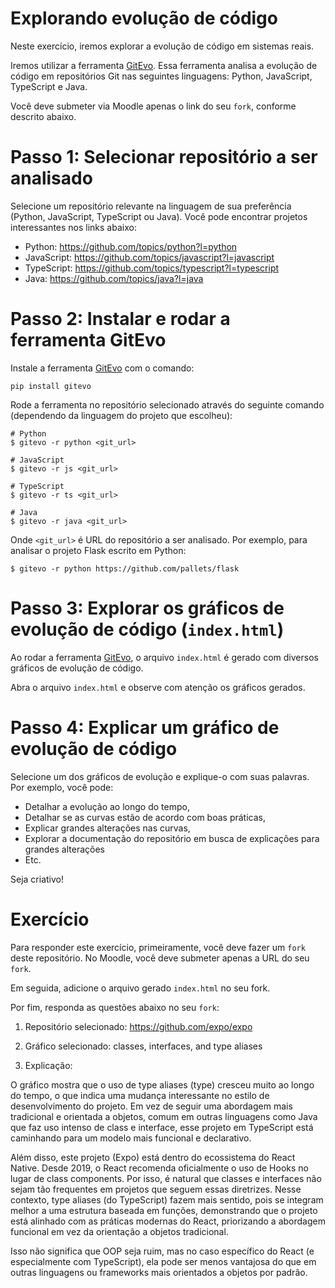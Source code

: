 # Explorando evolução de código

Neste exercício, iremos explorar a evolução de código em sistemas reais.

Iremos utilizar a ferramenta [GitEvo](https://github.com/andrehora/gitevo).
Essa ferramenta analisa a evolução de código em repositórios Git nas seguintes linguagens: Python, JavaScript, TypeScript e Java.

Você deve submeter via Moodle apenas o link do seu `fork`, conforme descrito abaixo.

# Passo 1: Selecionar repositório a ser analisado

Selecione um repositório relevante na linguagem de sua preferência (Python, JavaScript, TypeScript ou Java).
Você pode encontrar projetos interessantes nos links abaixo:

- Python: https://github.com/topics/python?l=python
- JavaScript: https://github.com/topics/javascript?l=javascript
- TypeScript: https://github.com/topics/typescript?l=typescript
- Java: https://github.com/topics/java?l=java

# Passo 2: Instalar e rodar a ferramenta GitEvo

Instale a ferramenta [GitEvo](https://github.com/andrehora/gitevo) com o comando:

```
pip install gitevo
```

Rode a ferramenta no repositório selecionado através do seguinte comando (dependendo da linguagem do projeto que escolheu):

```shell
# Python
$ gitevo -r python <git_url>

# JavaScript
$ gitevo -r js <git_url>

# TypeScript
$ gitevo -r ts <git_url>

# Java
$ gitevo -r java <git_url>
```

Onde `<git_url>` é URL do repositório a ser analisado.
Por exemplo, para analisar o projeto Flask escrito em Python:

```
$ gitevo -r python https://github.com/pallets/flask
```

# Passo 3: Explorar os gráficos de evolução de código (`index.html`)

Ao rodar a ferramenta [GitEvo](https://github.com/andrehora/gitevo), o arquivo `index.html` é gerado com diversos gráficos de evolução de código.

Abra o arquivo `index.html` e observe com atenção os gráficos gerados.

# Passo 4: Explicar um gráfico de evolução de código

Selecione um dos gráficos de evolução e explique-o com suas palavras.
Por exemplo, você pode:

- Detalhar a evolução ao longo do tempo, 
- Detalhar se as curvas estão de acordo com boas práticas,
- Explicar grandes alterações nas curvas,
- Explorar a documentação do repositório em busca de explicações para grandes alterações
- Etc.

Seja criativo!

# Exercício

Para responder este exercício, primeiramente, você deve fazer um `fork` deste repositório.
No Moodle, você deve submeter apenas a URL do seu `fork`.

Em seguida, adicione o arquivo gerado `index.html` no seu fork.

Por fim, responda as questões abaixo no seu `fork`: 

1. Repositório selecionado: https://github.com/expo/expo

2. Gráfico selecionado: classes, interfaces, and type aliases
  
3. Explicação:
   
  O gráfico mostra que o uso de type aliases (type) cresceu muito ao longo do tempo, o que indica uma mudança interessante no estilo de desenvolvimento do projeto. Em vez de seguir uma abordagem mais tradicional e orientada a objetos, comum em outras linguagens como Java que faz uso intenso de class e interface, esse projeto em TypeScript está caminhando para um modelo mais funcional e declarativo.
  
  Além disso, este projeto (Expo) está dentro do ecossistema do React Native. Desde 2019, o React recomenda oficialmente o uso de Hooks no lugar de class components. Por isso, é natural que classes e interfaces não sejam tão frequentes em projetos que seguem essas diretrizes. Nesse contexto, type aliases (do TypeScript) fazem mais sentido, pois se integram melhor a uma estrutura baseada em funções, demonstrando que o projeto está alinhado com as práticas modernas do React, priorizando a abordagem funcional em vez da orientação a objetos tradicional.
  
  Isso não significa que OOP seja ruim, mas no caso específico do React (e especialmente com TypeScript), ela pode ser menos vantajosa do que em outras linguagens ou frameworks mais orientados a objetos por padrão.
